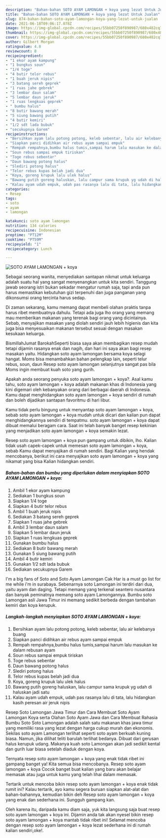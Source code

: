 ```yaml
---
description: "Bahan-bahan SOTO AYAM LAMONGAN + koya yang lezat Untuk Jualan"
title: "Bahan-bahan SOTO AYAM LAMONGAN + koya yang lezat Untuk Jualan"
slug: 874-bahan-bahan-soto-ayam-lamongan-koya-yang-lezat-untuk-jualan
date: 2021-06-18T09:06:17.078Z
image: https://img-global.cpcdn.com/recipes/55bb07250f890987/680x482cq70/soto-ayam-lamongan-koya-foto-resep-utama.jpg
thumbnail: https://img-global.cpcdn.com/recipes/55bb07250f890987/680x482cq70/soto-ayam-lamongan-koya-foto-resep-utama.jpg
cover: https://img-global.cpcdn.com/recipes/55bb07250f890987/680x482cq70/soto-ayam-lamongan-koya-foto-resep-utama.jpg
author: Gilbert Morgan
ratingvalue: 4.8
reviewcount: 8
recipeingredient:
- "1 ekor ayam kampung"
- "1 bungkus soun"
- "1/4 toge"
- "4 butir telor rebus"
- "1 buah jeruk nipis"
- "3 batang sereh geprek"
- "1 ruas jahe gebrek"
- "3 lembar daun salam"
- "5 lembar daun jeruk"
- "1 ruas lengkuas geprek"
- " bumbu halus"
- "8 butir bawang merah"
- "5 siung bawang putih"
- "4 butir kemiri"
- "1/2 sdt lada bubuk"
- "secukupnya Garem"
recipeinstructions:
- "Bersihkan ayam lalu potong potong, keleb sebentar, lalu air kelebanya buang"
- "Siapkan panci didihkan air rebus ayam sampai empuk"
- "Rempah rempahnya,bumbu halus tumis,sampai harum lalu masukan ke dalam rebusan ayam"
- "Soun rebus sampai empuk tiriskan"
- "Toge rebus sebentar"
- "Daun bawang potong halus"
- "Slediri potong halus"
- "Telor rebus kupas belah jadi dua"
- "Koya, goreng krupuk lalu ulek halus"
- "Bawang putih goreng haluskan, lalu campur sama krupuk yg udah di haluskan jadi satu"
- "Kalau ayam udah empuk, udah pas rasanya lalu di tata, lalu hidangkan kasih peresan air jeruk nipis"
categories:
- Resep
tags:
- soto
- ayam
- lamongan

katakunci: soto ayam lamongan 
nutrition: 134 calories
recipecuisine: Indonesian
preptime: "PT12M"
cooktime: "PT59M"
recipeyield: "1"
recipecategory: Lunch

---
```



![SOTO AYAM LAMONGAN + koya](https://img-global.cpcdn.com/recipes/55bb07250f890987/680x482cq70/soto-ayam-lamongan-koya-foto-resep-utama.jpg)

Sebagai seorang wanita, menyediakan santapan nikmat untuk keluarga adalah suatu hal yang sangat menyenangkan untuk kita sendiri. Tanggung jawab seorang istri bukan sekadar mengatur rumah saja, tapi anda pun harus memastikan kebutuhan gizi terpenuhi dan juga panganan yang dikonsumsi orang tercinta harus sedap.

Di zaman  sekarang, kamu memang dapat membeli olahan praktis tanpa harus ribet membuatnya dahulu. Tetapi ada juga lho orang yang memang mau memberikan makanan yang terenak bagi orang yang dicintainya. Sebab, menyajikan masakan yang diolah sendiri jauh lebih higienis dan kita juga bisa menyesuaikan makanan tersebut sesuai dengan masakan kesukaan keluarga. 

BismillahJumat BarokahSeperti biasa saya akan membagikan resep mudah tetapi dijamin rasanya enak dan nagih, dan hari ini saya akan bagi resep masakan yaitu. Hidangkan soto ayam lamongan bersama koya selagi hangat. Moms bisa menambahkan bahan pelengkap lain, seperti telur rebus, soun, daun Resep soto ayam lamongan selanjutnya sangat pas bila Moms ingin membuat kuah soto yang gurih.

Apakah anda seorang penyuka soto ayam lamongan + koya?. Asal kamu tahu, soto ayam lamongan + koya adalah makanan khas di Indonesia yang kini digemari oleh kebanyakan orang dari berbagai daerah di Indonesia. Kamu dapat menghidangkan soto ayam lamongan + koya sendiri di rumah dan boleh dijadikan santapan favoritmu di hari libur.

Kamu tidak perlu bingung untuk menyantap soto ayam lamongan + koya, sebab soto ayam lamongan + koya mudah untuk dicari dan kalian pun dapat menghidangkannya sendiri di tempatmu. soto ayam lamongan + koya dapat dibuat memalui beragam cara. Saat ini telah banyak banget resep kekinian yang menjadikan soto ayam lamongan + koya semakin lezat.

Resep soto ayam lamongan + koya pun gampang untuk dibikin, lho. Kalian tidak usah capek-capek untuk memesan soto ayam lamongan + koya, sebab Kamu dapat menyajikan di rumah sendiri. Bagi Kalian yang hendak mencobanya, berikut ini cara menyajikan soto ayam lamongan + koya yang nikamat yang bisa Kalian hidangkan sendiri.

<!--inarticleads1-->

##### Bahan-bahan dan bumbu yang diperlukan dalam menyiapkan SOTO AYAM LAMONGAN + koya:

1. Ambil 1 ekor ayam kampung
1. Sediakan 1 bungkus soun
1. Siapkan 1/4 toge
1. Siapkan 4 butir telor rebus
1. Ambil 1 buah jeruk nipis
1. Sediakan 3 batang sereh geprek
1. Siapkan 1 ruas jahe gebrek
1. Ambil 3 lembar daun salam
1. Siapkan 5 lembar daun jeruk
1. Siapkan 1 ruas lengkuas geprek
1. Gunakan  bumbu halus
1. Sediakan 8 butir bawang merah
1. Gunakan 5 siung bawang putih
1. Ambil 4 butir kemiri
1. Gunakan 1/2 sdt lada bubuk
1. Sediakan secukupnya Garem


I&#39;m a big fans of Soto and Soto Ayam Lamongan Cak Har is a must go list for me while i&#39;m in surabaya. Sebenarnya soto Lamongan ini terdiri dari dua, yaitu ayam dan daging. Tetapi memang yang terkenal seantero nusantara dan banyak peminatnya memang soto ayam Lamongannya. Bumbu soto Lamongan asli Jawa Timur ini memang sedikit berbeda dengan tambahan kemiri dan koya kerupuk. 

<!--inarticleads2-->

##### Langkah-langkah menyiapkan SOTO AYAM LAMONGAN + koya:

1. Bersihkan ayam lalu potong potong, keleb sebentar, lalu air kelebanya buang
1. Siapkan panci didihkan air rebus ayam sampai empuk
1. Rempah rempahnya,bumbu halus tumis,sampai harum lalu masukan ke dalam rebusan ayam
1. Soun rebus sampai empuk tiriskan
1. Toge rebus sebentar
1. Daun bawang potong halus
1. Slediri potong halus
1. Telor rebus kupas belah jadi dua
1. Koya, goreng krupuk lalu ulek halus
1. Bawang putih goreng haluskan, lalu campur sama krupuk yg udah di haluskan jadi satu
1. Kalau ayam udah empuk, udah pas rasanya lalu di tata, lalu hidangkan kasih peresan air jeruk nipis


Resep Soto Lamongan Jawa Timur dan Cara Membuat Soto Ayam Lamongan Koya serta Olahan Soto Ayam Jawa dan Cara Membuat Rahasia Bumbu Soto Soto Lamongan adalah salah satu makanan khas jawa timur yang memiliki rasa yang lezat dengan harga cukup murah dan ekonomis. Sekilas soto ayam Lamongan terlihat seperti soto ayam berkuah kuning biasa. Namun, jika dilihat teliti barulah terlihat bedanya. Dibuat dari gerusan halus kerupuk udang. Makanya kuah soto Lamongan akan jadi sedikit kental dan gurih luar biasa setelah diaduk dengan koya. 

Ternyata resep soto ayam lamongan + koya yang enak tidak ribet ini gampang banget ya! Kita semua bisa mencobanya. Resep soto ayam lamongan + koya Cocok banget buat kalian yang baru akan belajar memasak atau juga untuk kamu yang telah lihai dalam memasak.

Tertarik untuk mencoba bikin resep soto ayam lamongan + koya enak tidak rumit ini? Kalau tertarik, ayo kamu segera buruan siapkan alat-alat dan bahan-bahannya, kemudian bikin deh Resep soto ayam lamongan + koya yang enak dan sederhana ini. Sungguh gampang kan. 

Oleh karena itu, daripada kamu diam saja, yuk kita langsung saja buat resep soto ayam lamongan + koya ini. Dijamin anda tak akan nyesel bikin resep soto ayam lamongan + koya mantab tidak ribet ini! Selamat mencoba dengan resep soto ayam lamongan + koya lezat sederhana ini di rumah kalian sendiri,oke!.


